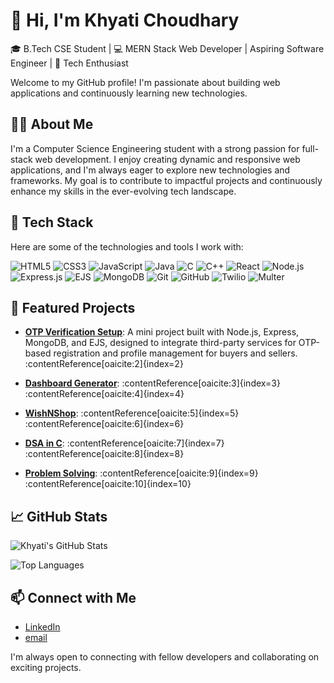# 👋 Hi, I'm Khyati Choudhary

🎓 B.Tech CSE Student | 💻 MERN Stack Web Developer | Aspiring Software Engineer | 🚀 Tech Enthusiast 

Welcome to my GitHub profile! I'm passionate about building web applications and continuously learning new technologies.
## 🧑‍💻 About Me

I'm a Computer Science Engineering student with a strong passion for full-stack web development. I enjoy creating dynamic and responsive web applications, and I'm always eager to explore new technologies and frameworks. My goal is to contribute to impactful projects and continuously enhance my skills in the ever-evolving tech landscape.


## 🔧 Tech Stack

Here are some of the technologies and tools I work with:

![HTML5](https://img.shields.io/badge/HTML5-E34F26?style=for-the-badge&logo=html5&logoColor=white)
![CSS3](https://img.shields.io/badge/CSS3-1572B6?style=for-the-badge&logo=css3&logoColor=white)
![JavaScript](https://img.shields.io/badge/JavaScript-F7DF1E?style=for-the-badge&logo=javascript&logoColor=black)
![Java](https://img.shields.io/badge/Java-ED8B00?style=for-the-badge&logo=java&logoColor=white)
![C](https://img.shields.io/badge/C-00599C?style=for-the-badge&logo=c&logoColor=white)
![C++](https://img.shields.io/badge/C++-00599C?style=for-the-badge&logo=c%2B%2B&logoColor=white)
![React](https://img.shields.io/badge/React-20232A?style=for-the-badge&logo=react&logoColor=61DAFB)
![Node.js](https://img.shields.io/badge/Node.js-339933?style=for-the-badge&logo=nodedotjs&logoColor=white)
![Express.js](https://img.shields.io/badge/Express.js-000000?style=for-the-badge&logo=express&logoColor=white)
![EJS](https://img.shields.io/badge/EJS-8E44AD?style=for-the-badge&logo=javascript&logoColor=white)
![MongoDB](https://img.shields.io/badge/MongoDB-47A248?style=for-the-badge&logo=mongodb&logoColor=white)
![Git](https://img.shields.io/badge/Git-F05032?style=for-the-badge&logo=git&logoColor=white)
![GitHub](https://img.shields.io/badge/GitHub-181717?style=for-the-badge&logo=github&logoColor=white)
![Twilio](https://img.shields.io/badge/Twilio-F22F46?style=for-the-badge&logo=twilio&logoColor=white)
![Multer](https://img.shields.io/badge/Multer-FF6F61?style=for-the-badge&logo=npm&logoColor=white)

## 📌 Featured Projects

- [**OTP Verification Setup**](https://github.com/tecmeckc/OTPVerificationSetup): A mini project built with Node.js, Express, MongoDB, and EJS, designed to integrate third-party services for OTP-based registration and profile management for buyers and sellers.&#8203;:contentReference[oaicite:2]{index=2}

- [**Dashboard Generator**](https://github.com/tecmeckc/Experiment-Project): :contentReference[oaicite:3]{index=3}&#8203;:contentReference[oaicite:4]{index=4}

- [**WishNShop**](https://github.com/tecmeckc/WishNShop): :contentReference[oaicite:5]{index=5}&#8203;:contentReference[oaicite:6]{index=6}

- [**DSA in C**](https://github.com/tecmeckc/DSA-in-C): :contentReference[oaicite:7]{index=7}&#8203;:contentReference[oaicite:8]{index=8}

- [**Problem Solving**](https://github.com/tecmeckc/ProblemSolving): :contentReference[oaicite:9]{index=9}&#8203;:contentReference[oaicite:10]{index=10}

## 📈 GitHub Stats

![Khyati's GitHub Stats](https://github-readme-stats.vercel.app/api?username=tecmeckc&show_icons=true&theme=radical)

![Top Languages](https://github-readme-stats.vercel.app/api/top-langs/?username=tecmeckc&layout=compact&theme=radical)

## 📫 Connect with Me

- [LinkedIn](https://www.linkedin.com/in/khyati-choudhary-60276a30b)
- [email](choudharykhyati49@gmail.com)

I'm always open to connecting with fellow developers and collaborating on exciting projects.

